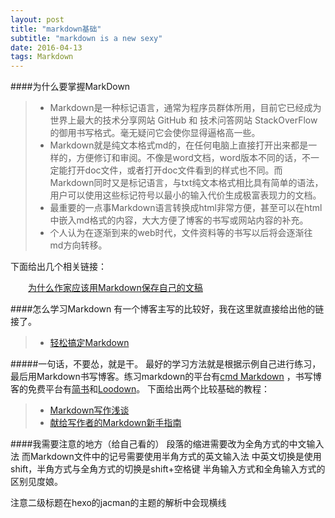 ```yaml
---
layout: post
title: "markdown基础"
subtitle: "markdown is a new sexy"
date: 2016-04-13
tags: Markdown
---
```


####为什么要掌握MarkDown
>* Markdown是一种标记语言，通常为程序员群体所用，目前它已经成为世界上最大的技术分享网站 GitHub 和 技术问答网站 StackOverFlow 的御用书写格式。毫无疑问它会使你显得逼格高一些。
>* Markdown就是纯文本格式md的，在任何电脑上直接打开出来都是一样的，方便修订和审阅。不像是word文档，word版本不同的话，不一定能打开doc文件，或者打开doc文件看到的样式也不同。而Markdown同时又是标记语言，与txt纯文本格式相比具有简单的语法，用户可以使用这些标记符号以最小的输入代价生成极富表现力的文档。
>* 最重要的一点事Markdown语言转换成html非常方便，甚至可以在html中嵌入md格式的内容，大大方便了博客的书写或网站内容的补充。
>* 个人认为在逐渐到来的web时代，文件资料等的书写以后将会逐渐往md方向转移。
<!-- more -->
下面给出几个相关链接：

　　[为什么作家应该用Markdown保存自己的文稿](http://www.jianshu.com/p/qqGjLN)

####怎么学习Markdown
有一个博客主写的比较好，我在这里就直接给出他的链接了。
>* [轻松搞定Markdown](http://zipperary.com/2013/08/31/easy-markdown/)

#####一句话，不要怂，就是干。
最好的学习方法就是根据示例自己进行练习，最后用Markdown书写博客。练习markdown的平台有[cmd Markdown](https://www.zybuluo.com/) ，书写博客的免费平台有[简书](http://www.jianshu.com/)和[Loodown](http://logdown.com/)。
下面给出两个比较基础的教程：
>* [Markdown写作浅谈](http://www.jianshu.com/p/PpDNMG)
>* [献给写作者的Markdown新手指南](http://www.jianshu.com/p/q81RER)


####我需要注意的地方（给自己看的）
段落的缩进需要改为全角方式的中文输入法
而Markdown文件中的记号需要使用半角方式的英文输入法
中英文切换是使用shift，半角方式与全角方式的切换是shift+空格键
半角输入方式和全角输入方式的区别见度娘。

注意二级标题在hexo的jacman的主题的解析中会现横线